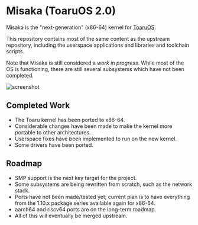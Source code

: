 # Misaka (ToaruOS 2.0)

Misaka is the "next-generation" (x86-64) kernel for [ToaruOS](https://github.com/klange/toaruos).

This repository contains most of the same content as the upstream repository, including the userspace applications and libraries and toolchain scripts.

Note that Misaka is still considered a _work in progress_. While most of the OS is functioning, there are still several subsystems which have not been completed.

![screenshot](https://klange.dev/s/Screenshot%20from%202021-05-07%2017-03-38.png)

## Completed Work

- The Toaru kernel has been ported to x86-64.
- Considerable changes have been made to make the kernel more portable to other architectures.
- Userspace fixes have been implemented to run on the new kernel.
- Some drivers have been ported.

## Roadmap

- SMP support is the next key target for the project.
- Some subsystems are being rewritten from scratch, such as the network stack.
- Ports have not been made/tested yet; current plan is to have everything from the 1.10.x package series available again for x86-64.
- aarch64 and riscv64 ports are on the long-term roadmap.
- All of this will eventually be merged upstream.

